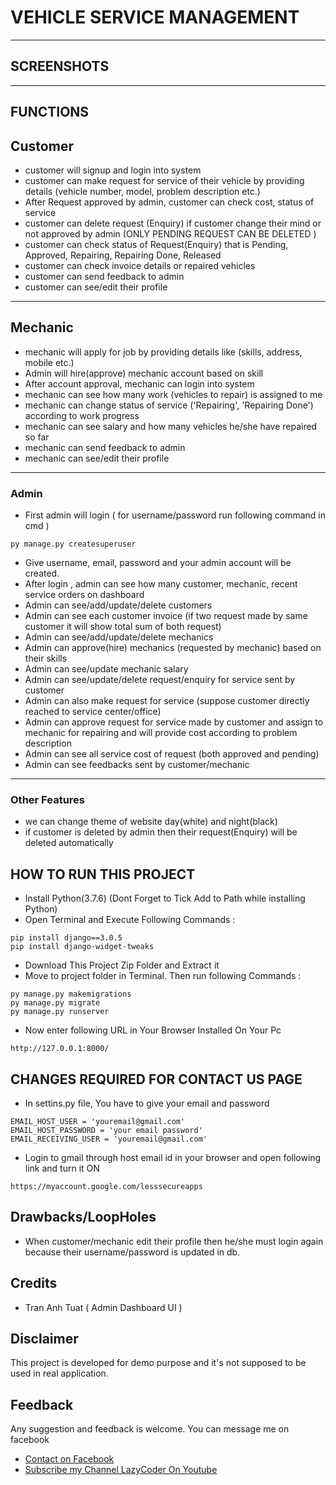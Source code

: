 # VEHICLE SERVICE MANAGEMENT

---
## SCREENSHOTS

---
## FUNCTIONS
## Customer
- customer will signup and login into system
- customer can make request for service of their vehicle by providing details (vehicle number, model, problem description etc.)
- After Request approved by admin, customer can check cost, status of service
- customer can delete request (Enquiry) if customer change their mind or not approved by admin (ONLY PENDING REQUEST CAN BE DELETED )
- customer can check status of Request(Enquiry) that is Pending, Approved, Repairing, Repairing Done, Released
- customer can check invoice details or repaired vehicles
- customer can send feedback to admin
- customer can see/edit their profile
---
## Mechanic
- mechanic will apply for job by providing details like (skills, address, mobile etc.)
- Admin will hire(approve) mechanic account based on skill
- After account approval, mechanic can login into system
- mechanic can see how many work (vehicles to repair) is assigned to me
- mechanic can change status of service ('Repairing', 'Repairing Done') according to work progress
- mechanic can see salary and how many vehicles he/she have repaired so far
- mechanic can send feedback to admin
- mechanic can see/edit their profile
---
### Admin
- First admin will login ( for username/password run following command in cmd )
```
py manage.py createsuperuser
```
- Give username, email, password and your admin account will be created.
- After login , admin can see how many customer, mechanic, recent service orders on dashboard
- Admin can see/add/update/delete customers
- Admin can see each customer invoice (if two request made by same customer it will show total sum of both request)
- Admin can see/add/update/delete mechanics
- Admin can approve(hire) mechanics (requested by mechanic) based on their skills
- Admin can see/update mechanic salary
- Admin can see/update/delete request/enquiry for service sent by customer
- Admin can also make request for service (suppose customer directly reached to service center/office)
- Admin can approve request for service made by customer and assign to mechanic for repairing and will provide cost according to problem description
- Admin can see all service cost of request (both approved and pending)
- Admin can see feedbacks sent by customer/mechanic
---
### Other Features
- we can change theme of website day(white) and night(black)
- if customer is deleted by admin then their request(Enquiry) will be deleted automatically

## HOW TO RUN THIS PROJECT
- Install Python(3.7.6) (Dont Forget to Tick Add to Path while installing Python)
- Open Terminal and Execute Following Commands :
```
pip install django==3.0.5
pip install django-widget-tweaks

```
- Download This Project Zip Folder and Extract it
- Move to project folder in Terminal. Then run following Commands :
```
py manage.py makemigrations
py manage.py migrate
py manage.py runserver
```
- Now enter following URL in Your Browser Installed On Your Pc
```
http://127.0.0.1:8000/
```

## CHANGES REQUIRED FOR CONTACT US PAGE
- In settins.py file, You have to give your email and password
```
EMAIL_HOST_USER = 'youremail@gmail.com'
EMAIL_HOST_PASSWORD = 'your email password'
EMAIL_RECEIVING_USER = 'youremail@gmail.com'
```
- Login to gmail through host email id in your browser and open following link and turn it ON
```
https://myaccount.google.com/lesssecureapps
```
## Drawbacks/LoopHoles
- When customer/mechanic edit their profile then he/she must login again because their username/password is updated in db.
## Credits
- Tran Anh Tuat ( Admin Dashboard UI )
## Disclaimer
This project is developed for demo purpose and it's not supposed to be used in real application.

## Feedback
Any suggestion and feedback is welcome. You can message me on facebook
- [Contact on Facebook](https://fb.com/sumit.luv)
- [Subscribe my Channel LazyCoder On Youtube](https://youtube.com/lazycoders)
